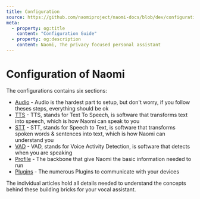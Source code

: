 ```yaml
---
title: Configuration
source: https://github.com/naomiproject/naomi-docs/blob/dev/configuration/index.md
meta:
  - property: og:title
    content: "Configuration Guide"
  - property: og:description
    content: Naomi, The privacy focused personal assistant
---
```


# Configuration of Naomi

The configurations contains six sections:

- [Audio](audio.html) - Audio is the hardest part to setup, but don't worry, if you follow theses steps, everything should be ok
- [TTS](tts.html) - TTS, stands for Text To Speech, is software that transforms text into speech, which is how Naomi can speak to you
- [STT](stt.html) - STT, stands for Speech to Text, is software that transforms spoken words & sentences into text, which is how Naomi can understand you
- [VAD](vad.html) - VAD, stands for Voice Activity Detection, is software that detects when you are speaking
- [Profile](profile.html) - The backbone that give Naomi the basic information needed to run
- [Plugins](plugins.html) - The numerous Plugins to communicate with your devices

The individual articles hold all details needed to understand the concepts behind these building bricks for your vocal assistant.

<DocPreviousVersions/>
<EditPageLink/>